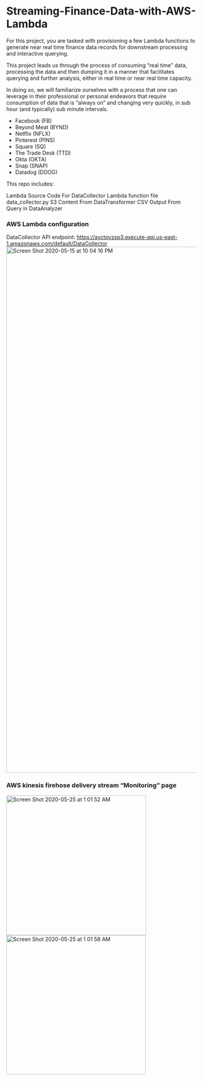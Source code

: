 # Streaming-Finance-Data-with-AWS-Lambda

For this project, you are tasked with provisioning a few Lambda functions to generate near real time finance data records for downstream processing and interactive querying.

This project leads us through the process of consuming “real time” data, processing the data and then dumping it in a manner that facilitates querying and further analysis, either in real time or near real time capacity.

In doing so, we will familiarize ourselves with a process that one can leverage in their professional or personal endeavors that require consumption of data that is “always on” and changing very quickly, in sub hour (and typically) sub minute intervals.

* Facebook (FB)
*	Beyond Meat (BYND)
*	Netflix (NFLX)
*	Pinterest (PINS)
*	Square (SQ)
*	The Trade Desk (TTD)
*	Okta (OKTA)
*	Snap (SNAP)
*	Datadog (DDOG)

This repo includes:

Lambda Source Code For DataCollector
Lambda function file data_collector.py
S3 Content From DataTransformer
CSV Output From Query in DataAnalyzer

### AWS Lambda configuration
DataCollector API endpoint: https://ayctpvzsp3.execute-api.us-east-1.amazonaws.com/default/DataCollector
<img width="1393" alt="Screen Shot 2020-05-15 at 10 04 16 PM" src="https://user-images.githubusercontent.com/46945617/82107763-2846b600-96f8-11ea-99a4-07a8e0cfc313.png">

### AWS kinesis firehose delivery stream “Monitoring” page
<img width="370" alt="Screen Shot 2020-05-25 at 1 01 52 AM" src="https://user-images.githubusercontent.com/46945617/82779955-9b9ca600-9e23-11ea-9475-1693cddd5950.png">
<img width="369" alt="Screen Shot 2020-05-25 at 1 01 58 AM" src="https://user-images.githubusercontent.com/46945617/82779961-9dff0000-9e23-11ea-9018-4fedea289518.png">

